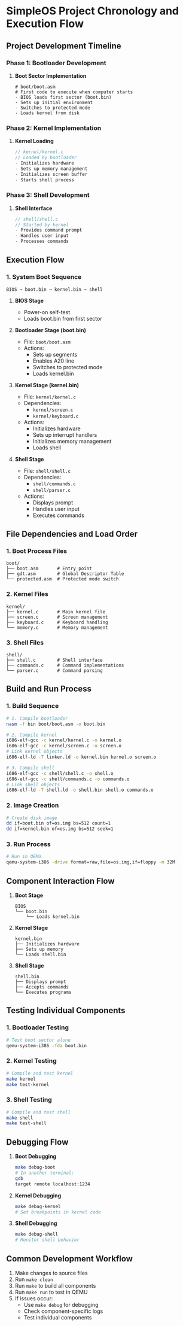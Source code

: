 # SimpleOS Project Chronology and Execution Flow

## Project Development Timeline

### Phase 1: Bootloader Development
1. **Boot Sector Implementation**
   ```assembly
   # boot/boot.asm
   # First code to execute when computer starts
   - BIOS loads first sector (boot.bin)
   - Sets up initial environment
   - Switches to protected mode
   - Loads kernel from disk
   ```

### Phase 2: Kernel Implementation
1. **Kernel Loading**
   ```c
   // kernel/kernel.c
   // Loaded by bootloader
   - Initializes hardware
   - Sets up memory management
   - Initializes screen buffer
   - Starts shell process
   ```

### Phase 3: Shell Development
1. **Shell Interface**
   ```c
   // shell/shell.c
   // Started by kernel
   - Provides command prompt
   - Handles user input
   - Processes commands
   ```

## Execution Flow

### 1. System Boot Sequence
```
BIOS → boot.bin → kernel.bin → shell
```

1. **BIOS Stage**
   - Power-on self-test
   - Loads boot.bin from first sector

2. **Bootloader Stage (boot.bin)**
   - File: `boot/boot.asm`
   - Actions:
     - Sets up segments
     - Enables A20 line
     - Switches to protected mode
     - Loads kernel.bin

3. **Kernel Stage (kernel.bin)**
   - File: `kernel/kernel.c`
   - Dependencies:
     - `kernel/screen.c`
     - `kernel/keyboard.c`
   - Actions:
     - Initializes hardware
     - Sets up interrupt handlers
     - Initializes memory management
     - Loads shell

4. **Shell Stage**
   - File: `shell/shell.c`
   - Dependencies:
     - `shell/commands.c`
     - `shell/parser.c`
   - Actions:
     - Displays prompt
     - Handles user input
     - Executes commands

## File Dependencies and Load Order

### 1. Boot Process Files
```
boot/
├── boot.asm       # Entry point
├── gdt.asm        # Global Descriptor Table
└── protected.asm  # Protected mode switch
```

### 2. Kernel Files
```
kernel/
├── kernel.c       # Main kernel file
├── screen.c       # Screen management
├── keyboard.c     # Keyboard handling
└── memory.c       # Memory management
```

### 3. Shell Files
```
shell/
├── shell.c        # Shell interface
├── commands.c     # Command implementations
└── parser.c       # Command parsing
```

## Build and Run Process

### 1. Build Sequence
```bash
# 1. Compile bootloader
nasm -f bin boot/boot.asm -o boot.bin

# 2. Compile kernel
i686-elf-gcc -c kernel/kernel.c -o kernel.o
i686-elf-gcc -c kernel/screen.c -o screen.o
# Link kernel objects
i686-elf-ld -T linker.ld -o kernel.bin kernel.o screen.o

# 3. Compile shell
i686-elf-gcc -c shell/shell.c -o shell.o
i686-elf-gcc -c shell/commands.c -o commands.o
# Link shell objects
i686-elf-ld -T shell.ld -o shell.bin shell.o commands.o
```

### 2. Image Creation
```bash
# Create disk image
dd if=boot.bin of=os.img bs=512 count=1
dd if=kernel.bin of=os.img bs=512 seek=1
```

### 3. Run Process
```bash
# Run in QEMU
qemu-system-i386 -drive format=raw,file=os.img,if=floppy -m 32M
```

## Component Interaction Flow

1. **Boot Stage**
   ```
   BIOS
   └── boot.bin
       └── Loads kernel.bin
   ```

2. **Kernel Stage**
   ```
   kernel.bin
   ├── Initializes hardware
   ├── Sets up memory
   └── Loads shell.bin
   ```

3. **Shell Stage**
   ```
   shell.bin
   ├── Displays prompt
   ├── Accepts commands
   └── Executes programs
   ```

## Testing Individual Components

### 1. Bootloader Testing
```bash
# Test boot sector alone
qemu-system-i386 -fda boot.bin
```

### 2. Kernel Testing
```bash
# Compile and test kernel
make kernel
make test-kernel
```

### 3. Shell Testing
```bash
# Compile and test shell
make shell
make test-shell
```

## Debugging Flow

1. **Boot Debugging**
   ```bash
   make debug-boot
   # In another terminal:
   gdb
   target remote localhost:1234
   ```

2. **Kernel Debugging**
   ```bash
   make debug-kernel
   # Set breakpoints in kernel code
   ```

3. **Shell Debugging**
   ```bash
   make debug-shell
   # Monitor shell behavior
   ```

## Common Development Workflow

1. Make changes to source files
2. Run `make clean`
3. Run `make` to build all components
4. Run `make run` to test in QEMU
5. If issues occur:
   - Use `make debug` for debugging
   - Check component-specific logs
   - Test individual components 
